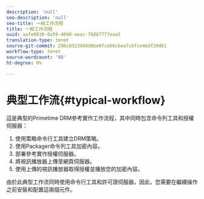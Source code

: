 ```yaml
---
description: 'null'
seo-description: 'null'
seo-title: 一般工作流程
title: 一般工作流程
uuid: aafe0030-8a59-4090-aeac-76867777eaa5
translation-type: tm+mt
source-git-commit: 29bc8323460d9be0fce66cbea7c6fce46df20d61
workflow-type: tm+mt
source-wordcount: '98'
ht-degree: 0%

---
```



# 典型工作流{#typical-workflow}

這是典型的Primetime DRM參考實作工作流程，其中同時包含命令列工具和授權伺服器：

1. 使用策略命令行工具建立DRM策略。
1. 使用Packager命令列工具加密內容。
1. 部署參考實作授權伺服器。
1. 將視訊播放器上傳至網頁伺服器。
1. 使用上傳的視訊播放器取得授權並播放您的加密內容。

由於此典型工作流同時使用命令行工具和許可證伺服器，因此，您需要在繼續操作之前安裝和配置這兩個元件。
